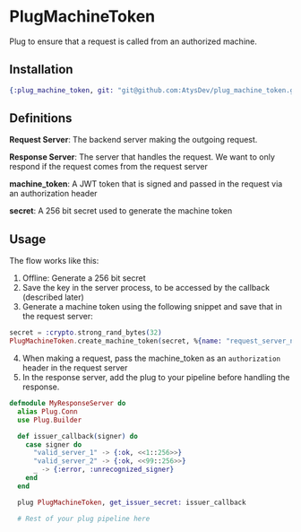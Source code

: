 # PlugMachineToken

Plug to ensure that a request is called from an authorized machine.

## Installation

```elixir
{:plug_machine_token, git: "git@github.com:AtysDev/plug_machine_token.git", branch: "master"}
```

## Definitions
**Request Server**: The backend server making the outgoing request.
  
**Response Server**: The server that handles the request. We want to only respond if the request comes from the request server

**machine_token**: A JWT token that is signed and passed in the request via an authorization header
  
**secret**: A 256 bit secret used to generate the machine token

## Usage

The flow works like this:
1. Offline: Generate a 256 bit secret
2. Save the key in the server process, to be accessed by the callback (described later)
3. Generate a machine token using the following snippet and save that in the request server:
```elixir
secret = :crypto.strong_rand_bytes(32)
PlugMachineToken.create_machine_token(secret, %{name: "request_server_name_goes_here"})
``` 
4. When making a request, pass the machine_token as an `authorization` header in the request server
5. In the response server, add the plug to your pipeline before handling the response.

```elixir
defmodule MyResponseServer do
  alias Plug.Conn
  use Plug.Builder

  def issuer_callback(signer) do
    case signer do
      "valid_server_1" -> {:ok, <<1::256>>}
      "valid_server_2" -> {:ok, <<99::256>>}
      _ -> {:error, :unrecognized_signer}
    end
  end

  plug PlugMachineToken, get_issuer_secret: issuer_callback

  # Rest of your plug pipeline here
```